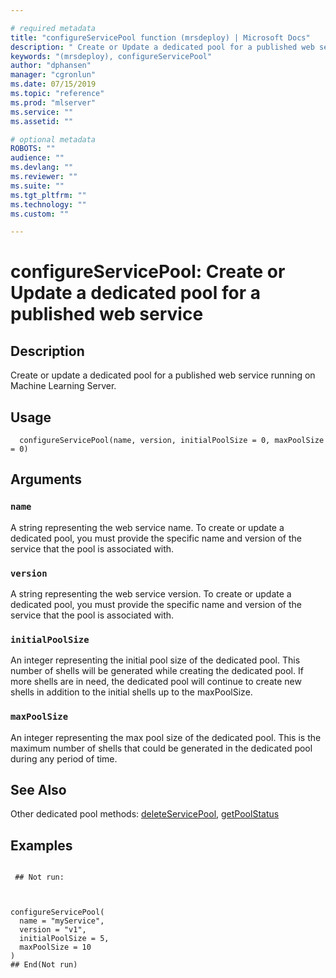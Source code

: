 ```yaml
--- 

# required metadata 
title: "configureServicePool function (mrsdeploy) | Microsoft Docs" 
description: " Create or Update a dedicated pool for a published web service running on Machine Learning Server. " 
keywords: "(mrsdeploy), configureServicePool" 
author: "dphansen" 
manager: "cgronlun" 
ms.date: 07/15/2019
ms.topic: "reference" 
ms.prod: "mlserver"  
ms.service: "" 
ms.assetid: "" 

# optional metadata 
ROBOTS: "" 
audience: "" 
ms.devlang: "" 
ms.reviewer: "" 
ms.suite: "" 
ms.tgt_pltfrm: "" 
ms.technology: "" 
ms.custom: "" 

--- 
```





 # configureServicePool: Create or Update a dedicated pool for a published web service 
 ## Description

Create or update a dedicated pool for a published web service running on 
Machine Learning Server.


 ## Usage

```   
  configureServicePool(name, version, initialPoolSize = 0, maxPoolSize = 0)

```

 ## Arguments



 ### `name`
 A string representing the web service name. To create or update a dedicated pool, you must provide the specific name and version of the  service that the pool is associated with.



 ### `version`
 A string representing the web service version. To create or update a dedicated pool, you must provide the specific name and version of the  service that the pool is associated with. 



 ### `initialPoolSize`
 An integer representing the initial pool size of the dedicated pool. This number of shells will be generated while creating the dedicated pool. If more shells are in need, the dedicated pool will continue  to create new shells in addition to the initial shells up to the maxPoolSize.



 ### `maxPoolSize`
 An integer representing the max pool size of the dedicated pool. This is the maximum number of shells that could be generated in the  dedicated pool during any period of time.



 ## See Also

Other dedicated pool methods: [deleteServicePool](DeleteServicePool.md),
[getPoolStatus](GetPoolStatus.md)

 ## Examples

 ```

  ## Not run:



configureServicePool(
   name = "myService",
   version = "v1",
   initialPoolSize = 5,
   maxPoolSize = 10
)
 ## End(Not run) 
```

